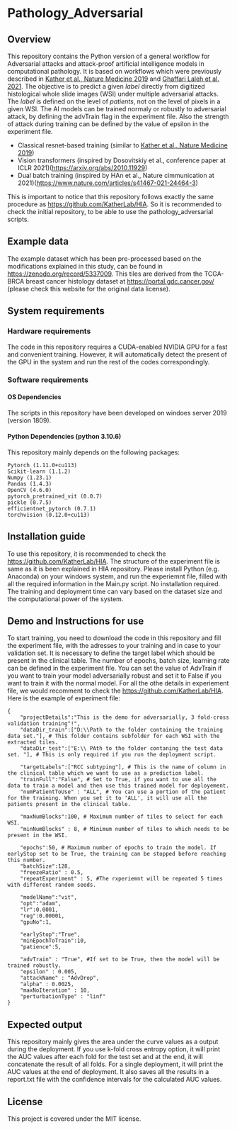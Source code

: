 # Pathology_Adversarial

## Overview

This repository contains the Python version of a general workflow for Adversarial attacks and attack-proof artificial intelligence models in computational pathology.
It is based on workflows which were previously described in [Kather et al., Nature Medicine 2019](https://www.nature.com/articles/s41591-019-0462-y) and 
[Ghaffari Laleh et al. 2021](https://www.biorxiv.org/content/10.1101/2021.08.09.455633v1.full.pdf).
The objective is to predict a given *label* directly from digitized histological whole slide images (WSI) under multiple adversarial attacks. 
The *label* is defined on the level of *patients*, not on the level of pixels in a given WSI. The AI models can be trained normaly or robustly to adversarial attack, by defining the advTrain flag in the experiment file. Also the strength of attack during training can be defined by the value of epsilon in the experiment file. 

- Classical resnet-based training (similar to [Kather et al., Nature Medicine 2019](https://www.nature.com/articles/s41591-019-0462-y))
- Vision transformers (inspired by  Dosovitskiy et al., conference paper at ICLR 2021)(https://arxiv.org/abs/2010.11929)
- Dual batch training (inspired by HAn et al., Nature cimmunication at 2021)(https://www.nature.com/articles/s41467-021-24464-3)

This is important to notice that this repository follows exactly the same procedure as https://github.com/KatherLab/HIA. So it is recommended to check the initial repository, to be able to use the pathology_adversarial scripts. 

## Example data

The example dataset which has been pre-processed based on the modifications explained in this study, can be found in https://zenodo.org/record/5337009. This tiles are derived from the TCGA-BRCA breast cancer histology dataset at https://portal.gdc.cancer.gov/ (please check this website for the original data license). 

## System requirements

### Hardware requirements

The code in this repository requires a CUDA-enabled NVIDIA GPU for a fast and convenient training. However, it will automatically detect the present of the GPU in the system and run the rest of the codes correspondingly.

### Software requirements

#### OS Dependencies
The scripts in this repository have been developed on windoes server 2019 (version 1809).

#### Python Dependencies (python 3.10.6)
This repository mainly depends on the following packages:

````
Pytorch (1.11.0+cu113)
Scikit-learn (1.1.2)
Numpy (1.23.1)
Pandas (1.4.3)
OpenCV (4.6.0)
pytorch_pretrained_vit (0.0.7)
pickle (0.7.5)
efficientnet_pytorch (0.7.1)
torchvision (0.12.0+cu113)
````
## Installation guide

To use this repository, it is recommended to check the https://github.com/KatherLab/HIA. The structure of the experiment file is same as it is been explained in HIA repository. Please install Python (e.g. Anaconda) on your windows system, and run the experiemnt file, filled with all the required information in the Main.py script. No installation required. The training and deployment time can vary based on the dataset size and the computational power of the system. 

## Demo and Instructions for use

To start training, you need to download the code in this repository and fill the experiment file, with the adresses to your training and in case to your validation set. It is necessary to define the target label which should be present in the clinical table. The number of epochs, batch size, learning rate can be defined in the experiment file. You can set the value of AdvTrain if you want to train your model adversarially robust and set it to False if you want to train it with the normal model. For all the othe details in experiement file, we would recomment to check the https://github.com/KatherLab/HIA. Here is the example of experiment file:

````
{
    "projectDetails":"This is the demo for adversarially, 3 fold-cross validation training"!",
    "dataDir_train":["D:\\Path to the folder containing the training data set."], # This folder contains subfolder for each WSI with the extracted tiles. 
    "dataDir_test":["E:\\ PAth to the folder contaning the test data set. "], # This is only required if you run the deployment script.

    "targetLabels":["RCC subtyping"], # This is the name of column in the clinical table which we want to use as a prediction label.
    "trainFull":"False", # Set to True, if you want to use all the data to train a model and then use this trained model for deployement. 
    "numPatientToUse" : "ALL", # You can use a portion of the patient for the training. When you set it to 'ALL', it will use all the patients present in the clinical table. 

    "maxNumBlocks":100, # Maximum number of tiles to select for each WSI. 
    "minNumBlocks" : 8, # Minimum number of tiles to which needs to be present in the WSI.

    "epochs":50, # Maximum number of epochs to train the model. If earlyStop set to be True, the training can be stopped before reaching this number. 
    "batchSize":128,
    "freezeRatio" : 0.5,
    "repeatExperiment" : 5, #The rxperiemnt will be repeated 5 times with different random seeds. 
     
    "modelName":"vit", 
    "opt":"adam",
    "lr":0.0001,
    "reg":0.00001,
    "gpuNo":1,

    "earlyStop":"True",
    "minEpochToTrain":10, 
    "patience":5,

    "advTrain" : "True", #If set to be True, then the model will be trained robustly. 
    "epsilon" : 0.005,
    "attackName" : "AdvDrop",
    "alpha" : 0.0025,
    "maxNoIteration" : 10,
    "perturbationType" : "linf"
}

````

## Expected output
This repository mainly gives the area under the curve values as a output during the deployment. If you use k-fold cross entropy option, it will print the AUC values after each fold for the test set and at the end, it will concatenate the result of all folds. For a single deployment, it will print the AUC values at the end of deployment. It also saves all the results in a report.txt file with the confidence intervals for the calculated AUC values.  

## License
This project is covered under the MIT license. 
